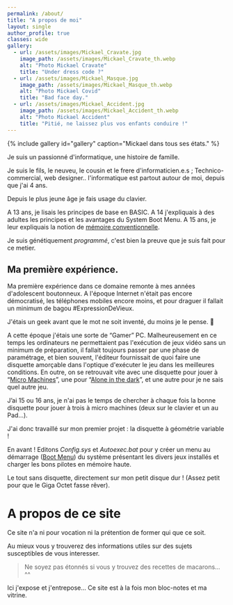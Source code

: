 ```yaml
---
permalink: /about/
title: "A propos de moi"
layout: single
author_profile: true
classes: wide
gallery:
  - url: /assets/images/Mickael_Cravate.jpg
    image_path: /assets/images/Mickael_Cravate_th.webp
    alt: "Photo Mickael Cravate"
    title: "Under dress code ?"
  - url: /assets/images/Mickael_Masque.jpg
    image_path: /assets/images/Mickael_Masque_th.webp
    alt: "Photo Mickael Covid"
    title: "Bad face day."
  - url: /assets/images/Mickael_Accident.jpg
    image_path: /assets/images/Mickael_Accident_th.webp
    alt: "Photo Mickael Accident"
    title: "Pitié, ne laissez plus vos enfants conduire !"
---
```


{% include gallery id="gallery" caption="Mickael dans tous ses états." %}

Je suis un passionné d'informatique, une histoire de famille.

Je suis le fils, le neuveu, le cousin et le frere d'informaticien.e.s ; Technico-commercial, web designer.. l'informatique est partout autour de moi, depuis que j'ai 4 ans.

Depuis le plus jeune âge je fais usage du clavier.

A 13 ans, je lisais les principes de base en BASIC. A 14 j'expliquais à des adultes les principes et les avantages du System Boot Menu.
A 15 ans, je leur expliquais la notion de [mémoire conventionnelle].

Je suis génétiquement _programmé_, c'est bien la preuve que je suis fait pour ce metier.


## Ma première expérience.
Ma première expérience dans ce domaine remonte à mes années d'adolescent boutonneux.
A l'époque Internet n'était pas encore démocratisé, les téléphones mobiles encore moins, et pour draguer il fallait un minimum de bagou #ExpressionDeVieux.

J'étais un geek avant que le mot ne soit inventé, du moins je le pense. 🤔

A cette époque j'étais une sorte de “Gamer” PC. Malheureusement en ce temps les ordinateurs ne permettaient pas l'exécution de jeux vidéo sans un minimum de préparation, il fallait toujours passer par une phase de paramétrage, et bien souvent, l'éditeur fournissait de quoi faire une disquette amorçable dans l'optique d'exécuter le jeu dans les meilleures conditions.
En outre, on se retrouvait vite avec une disquette pour jouer à “[Micro Machines]”, une pour “[Alone in the dark]”, et une autre pour je ne sais quel autre jeu.

J’ai 15 ou 16 ans, je n'ai pas le temps de chercher à chaque fois la bonne disquette pour jouer à trois à micro machines (deux sur le clavier et un au Pad...).

J'ai donc travaillé sur mon premier projet : la disquette à géométrie variable !

En avant ! Editons _Config.sys_ et _Autoexec.bat_ pour y créer un menu au démarrage ([Boot Menu]) du système présentant les divers jeux installés et charger les bons pilotes en mémoire haute.

Le tout sans disquette, directement sur mon petit disque dur ! (Assez petit pour que le Giga Octet fasse rêver).

[Micro Machines]: <https://www.abandonware-france.org/ltf_abandon/ltf_jeu.php?id=635>
[Alone in the dark]: <https://www.abandonware-france.org/ltf_abandon/ltf_jeu.php?id=735>
[Boot Menu]: <http://smallvoid.com/article/dos-multiple-configurations.html>
[mémoire conventionnelle]: <https://fr.wikipedia.org/wiki/M%C3%A9moire_conventionnelle>
 

# A propos de ce site

Ce site n'a ni pour vocation ni la prétention de former qui que ce soit.

Au mieux vous y trouverez des informations utiles sur des sujets susceptibles de vous interesser.

> Ne soyez pas étonnés si vous y trouvez des recettes de macarons... ^^

Ici j'expose et j'entrepose... Ce site est à la fois mon bloc-notes et ma vitrine.
